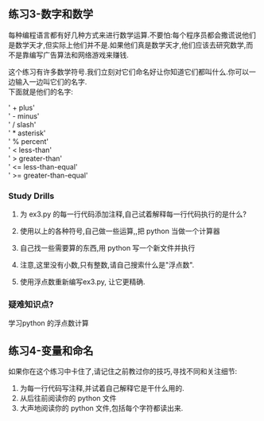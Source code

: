 
## 练习3-数字和数学

每种编程语言都有好几种方式来进行数学运算.不要怕:每个程序员都会撒谎说他们是数学天才,但实际上他们并不是.如果他们真是数学天才,他们应该去研究数学,而不是靠编写广告算法和网络游戏来赚钱.

这个练习有许多数学符号.我们立刻对它们命名好让你知道它们都叫什么.你可以一边输入一边叫它们的名字.  
下面就是他们的名字:  

' +   plus'   
' -  minus'  
' /  slash'   
' *  asterisk'  
' %  percent'  
' <  less-than'  
' >  greater-than'  
' <= less-than-equal'  
' >= greater-than-equal'

### Study Drills
1. 为 ex3.py 的每一行代码添加注释,自己试着解释每一行代码执行的是什么?
2. 使用以上的各种符号,自己做一些运算,,把 python 当做一个计算器

3. 自己找一些需要算的东西,用 python 写一个新文件并执行
4. 注意,这里没有小数,只有整数,请自己搜索什么是"浮点数".
5. 使用浮点数重新编写ex3.py, 让它更精确.

### 疑难知识点?
学习python 的浮点数计算


## 练习4-变量和命名

如果你在这个练习中卡住了,请记住之前教过你的技巧,寻找不同和关注细节:
1. 为每一行代码写注释,并试着自己解释它是干什么用的.
2. 从后往前阅读你的 python 文件
3. 大声地阅读你的 python 文件,包括每个字符都读出来.
